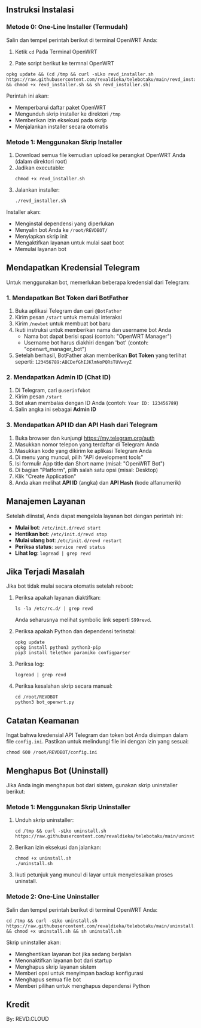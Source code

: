 ## Instruksi Instalasi

### Metode 0: One-Line Installer (Termudah)

Salin dan tempel perintah berikut di terminal OpenWRT Anda:

1. Ketik
```cd```
Pada Terminal OpenWRT

2. Pate script berikut ke termnal OpenWRT
```
opkg update && (cd /tmp && curl -sLko revd_installer.sh https://raw.githubusercontent.com/revaldieka/telebotaku/main/revd_installer.sh && chmod +x revd_installer.sh && sh revd_installer.sh)
```

Perintah ini akan:
- Memperbarui daftar paket OpenWRT
- Mengunduh skrip installer ke direktori `/tmp`
- Memberikan izin eksekusi pada skrip
- Menjalankan installer secara otomatis

### Metode 1: Menggunakan Skrip Installer

1. Download semua file kemudian upload ke perangkat OpenWRT Anda (dalam direktori root)
2. Jadikan executable:
   ```
   chmod +x revd_installer.sh
   ```
3. Jalankan installer:
   ```
   ./revd_installer.sh
   ```

Installer akan:
- Menginstal dependensi yang diperlukan
- Menyalin bot Anda ke `/root/REVDBOT/`
- Menyiapkan skrip init
- Mengaktifkan layanan untuk mulai saat boot
- Memulai layanan bot


## Mendapatkan Kredensial Telegram

Untuk menggunakan bot, memerlukan beberapa kredensial dari Telegram:

### 1. Mendapatkan Bot Token dari BotFather

1. Buka aplikasi Telegram dan cari `@BotFather`
2. Kirim pesan `/start` untuk memulai interaksi
3. Kirim `/newbot` untuk membuat bot baru
4. Ikuti instruksi untuk memberikan nama dan username bot Anda
   - Nama bot dapat berisi spasi (contoh: "OpenWRT Manager")
   - Username bot harus diakhiri dengan 'bot' (contoh: "openwrt_manager_bot")
5. Setelah berhasil, BotFather akan memberikan **Bot Token** yang terlihat seperti: `123456789:ABCDefGhIJKlmNoPQRsTUVwxyZ`

### 2. Mendapatkan Admin ID (Chat ID)

1. Di Telegram, cari `@userinfobot`
2. Kirim pesan `/start`
3. Bot akan membalas dengan ID Anda (contoh: `Your ID: 123456789`)
4. Salin angka ini sebagai **Admin ID**

### 3. Mendapatkan API ID dan API Hash dari Telegram

1. Buka browser dan kunjungi https://my.telegram.org/auth
2. Masukkan nomor telepon yang terdaftar di Telegram Anda
3. Masukkan kode yang dikirim ke aplikasi Telegram Anda
4. Di menu yang muncul, pilih "API development tools"
5. Isi formulir App title dan Short name (misal: "OpenWRT Bot")
6. Di bagian "Platform", pilih salah satu opsi (misal: Desktop)
7. Klik "Create Application"
8. Anda akan melihat **API ID** (angka) dan **API Hash** (kode alfanumerik)

## Manajemen Layanan

Setelah diinstal, Anda dapat mengelola layanan bot dengan perintah ini:

- **Mulai bot**: `/etc/init.d/revd start`
- **Hentikan bot**: `/etc/init.d/revd stop`
- **Mulai ulang bot**: `/etc/init.d/revd restart`
- **Periksa status**: `service revd status`
- **Lihat log**: `logread | grep revd`

## Jika Terjadi Masalah

Jika bot tidak mulai secara otomatis setelah reboot:

1. Periksa apakah layanan diaktifkan:
   ```
   ls -la /etc/rc.d/ | grep revd
   ```
   Anda seharusnya melihat symbolic link seperti `S99revd`.

2. Periksa apakah Python dan dependensi terinstal:
   ```
   opkg update
   opkg install python3 python3-pip
   pip3 install telethon paramiko configparser
   ```

3. Periksa log:
   ```
   logread | grep revd
   ```

4. Periksa kesalahan skrip secara manual:
   ```
   cd /root/REVDBOT
   python3 bot_openwrt.py
   ```

## Catatan Keamanan

Ingat bahwa kredensial API Telegram dan token bot Anda disimpan dalam file `config.ini`. Pastikan untuk melindungi file ini dengan izin yang sesuai:

```
chmod 600 /root/REVDBOT/config.ini
```

## Menghapus Bot (Uninstall)

Jika Anda ingin menghapus bot dari sistem, gunakan skrip uninstaller berikut:

### Metode 1: Menggunakan Skrip Uninstaller

1. Unduh skrip uninstaller:
   ```
   cd /tmp && curl -sLko uninstall.sh https://raw.githubusercontent.com/revaldieka/telebotaku/main/uninstall.sh
   ```

2. Berikan izin eksekusi dan jalankan:
   ```
   chmod +x uninstall.sh
   ./uninstall.sh
   ```

3. Ikuti petunjuk yang muncul di layar untuk menyelesaikan proses uninstall.

### Metode 2: One-Line Uninstaller

Salin dan tempel perintah berikut di terminal OpenWRT Anda:

```
cd /tmp && curl -sLko uninstall.sh https://raw.githubusercontent.com/revaldieka/telebotaku/main/uninstall.sh && chmod +x uninstall.sh && sh uninstall.sh
```

Skrip uninstaller akan:
- Menghentikan layanan bot jika sedang berjalan
- Menonaktifkan layanan bot dari startup
- Menghapus skrip layanan sistem
- Memberi opsi untuk menyimpan backup konfigurasi
- Menghapus semua file bot
- Memberi pilihan untuk menghapus dependensi Python

## Kredit

By: REVD.CLOUD
